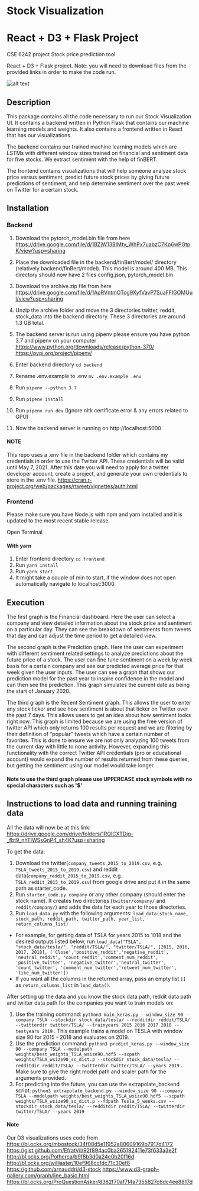 # Stock Visualization

# React + D3 + Flask Project

CSE 6242 project Stock price prediction tool

React + D3 + Flask project.
Note: you will need to download files from the provided links in order to make the code run.

![alt text](https://i.imgur.com/YuE6Vns.png)

## Description

This package contains all the code necessary to run our Stock Visualization UI. It contains a backend written in Python Flask that contains our machine learning models and weights. It also contains a frontend written in React that has our visualizations.

The backend contains our trained machine learning models which are LSTMs with different window sizes trained on financial and sentiment data for five stocks. We extract sentiment with the help of finBERT.

The frontend contains visualizations that will help someone analyze stock price versus sentiment, predict future stock prices by giving future predictions of sentiment, and help determine sentiment over the past week on Twitter for a certain stock.

## Installation

### Backend

1. Download the pytorch_model.bin file from here
   https://drive.google.com/file/d/1BZjW13BIMty_WhPx7uabzC7Kp6wPGtpK/view?usp=sharing

2. Place the downloaded file in the backend/finBert/model/ directory (relatively backend/finBert/model). This model is around 400 MB.
   This directory should now have 2 files config.json, pytorch_model.bin
3. Download the archive.zip file from here
   https://drive.google.com/file/d/1ApRVntmOTog9XyfVavP7SuaFFlGOMUul/view?usp=sharing

4. Unzip the archive folder and move the 3 directories twitter, reddit, stock_data
   into the backend directory. These 3 directories are around 1.3 GB total.

5. The backend server is run using pipenv please ensure you have
   python 3.7 and pipenv on your computer
   https://www.python.org/downloads/release/python-370/
   https://pypi.org/project/pipenv/

6. Enter backend directory `cd backend`
7. Rename .env.example to .env `mv .env.example .env`
8. Run `pipenv --python 3.7`
9. Run `pipenv install`
10. Run `pipenv run dev` (Ignore nltk certificate error & any errors related to GPU)
11. Now the backend server is running on http://localhost:5000

#### NOTE

This repo uses a .env file in the backend folder which contains my credentials in order to use the Twitter API.
These credentials will be valid until May 7, 2021. After this date you will need to apply for a twitter developer
account, create a project, and generate your own credentials to store in the .env file.
https://cran.r-project.org/web/packages/rtweet/vignettes/auth.html

### Frontend

Please make sure you have Node.js with npm and yarn installed and it is updated to the most
recent stable release.

Open Terminal

#### With yarn

1. Enter frontend directory `cd frontend`
2. Run `yarn install`
3. Run `yarn start`
4. It might take a couple of min to start, if the window does not open automatically navigate to localhost:3000.

## Execution

The first graph is the Financial dashboard. Here the user can select a company and view detailed information about the stock price and sentiment on a particular day. They can see the breakdown of sentiments from tweets that day and can adjust the time period to get a detailed view.

The second graph is the Prediction graph. Here the user can experiment with different sentiment related settings to analyze predictions about the future price of a stock. The user can fine tune sentiment on a week by week basis for a certain company and see our predicted average price for that week given the user inputs. The user can see a graph that shows our prediction model for the past year to inspire confidence in the model and can then see the prediction. This graph simulates the current date as being the start of January 2020.

The third graph is the Recent Sentiment graph. This allows the user to enter any stock ticker and see how sentiment is about that ticker on Twitter over the past 7 days. This allows users to get an idea about how sentiment looks right now. This graph is limited because we are using the free version of twitter API which only returns 100 results per request and we are filtering by their definition of “popular” tweets which have a certain number of favorites. This is done to ensure we are not only analyzing 100 tweets from the current day with little to none activity. However, expanding this functionality with the correct Twitter API credentials (pro or educational account) would expand the number of results returned from these queries, but getting the sentiment using our model would take longer.

#### Note to use the third graph please use UPPERCASE stock symbols with no special characters such as '$'

## Instructions to load data and running training data

All the data will now be at this link: https://drive.google.com/drive/folders/1RQlCXTDjg-_fbt9_nhTIWSsGnP4_sh4K?usp=sharing

To get the data:

1. Download the twitter(`company_tweets_2015_to_2019.csv`, e.g. `TSLA_tweets_2015_to_2019.csv`) and reddit data(`company_reddit_2015_to_2019.csv`, e.g. `TSLA_reddit_2015_to_2019.csv`) from google drive and put it in the same path as starter_code.
2. Run `starter_code.py company` or any other company (should enter the stock name). It creates two directories (`twitter/company/` and `reddit/company/`) and adds the data for each year to those directories.
3. Run `load_data.py` with the following arguments: `load_data(stock_name, stock_path, reddit_path, twitter_path, year_list, return_columns_list)`

- For example, for getting data of TSLA for years 2015 to 1018 and the desired outputs listed below, run `load_data("TSLA", "stock_data/tesla/", "reddit/TSLA/", "twitter/TSLA/", [2015, 2016, 2017, 2018], ['Close','positive_reddit','negative_reddit', 'neutral_reddit', 'count_reddit','comment_num_reddit', 'positive_twitter', 'negative_twitter','neutral_twitter', 'count_twitter', 'comment_num_twitter','retweet_num_twitter', 'like_num_twitter'])`
- If you want all the columns in the returned array, pass an empty list `[]` as `return_columns_list` in `load_data()`.

After setting up the data and you know the stock data path, reddit data path and twitter data path for the companies you want to train models on:

1. Use the training command: `python3 main_keras.py --window_size 90 --company TSLA --stockdir stock_data/tesla/ --redditdir reddit/TSLA/ --twitterdir twitter/TSLA/ --trainyears 2015 2016 2017 2018 --testyears 2019` . This example trains a model on TESLA with window size 90 for 2015 - 2018 and evaluates on 2019.
2. Use the prediction command: `python3 predict_keras.py --window_size 90 --company TSLA --modelpath weights/best_weights_TSLA_wsize90.hdf5 --scpath weights/TSLA_wsize90_sc_dict.p --stockdir stock_data/tesla/ --redditdir reddit/TSLA/ --twitterdir twitter/TSLA/ --years 2019` . Make sure to give the right model path and scaler path for the arguments provided.
3. For predicting into the future, you can use the extrapolate_backend script: `python3 extrapolate_backend.py --window_size 90 --company TSLA --modelpath weights/best_weights_TSLA_wsize90.hdf5 --scpath weights/TSLA_wsize90_sc_dict.p --fdpath Tesla_5_weeks.csv --stockdir stock_data/tesla/ --redditdir reddit/TSLA/ --twitterdir twitter/TSLA/ --years 2019`

#### Note

Our D3 visualizations uses code from
https://bl.ocks.org/mbostock/34f08d5e11952a80609169b7917d4172
https://gist.github.com/EfratVil/92f894ac0ba265192411e73f633a3e2f
http://bl.ocks.org/Potherca/b9f8b3d0a24e0b20f16d
http://bl.ocks.org/williaster/10ef968ccfdc71c30ef8
https://github.com/arnauddri/d3-stock
https://www.d3-graph-gallery.com/graph/line_basic.html
https://bl.ocks.org/ProQuestionAsker/8382f70af7f4a7355827c6dc4ee8817d
